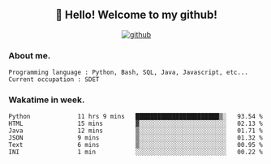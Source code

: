 <h2 align="center">👋 Hello! Welcome to my github! </h2>
<p align="center">
  <a href="https://github.com/usergwen"><img src="https://img.shields.io/badge/GitHub-24292e" alt="github"></a>
</p>

### About me.

```Plain Text
Programming language : Python, Bash, SQL, Java, Javascript, etc...
Current occupation : SDET
```
### Wakatime in week.

<!--START_SECTION:waka-->

```text
Python             11 hrs 9 mins   ███████████████████████▒░   93.54 %
HTML               15 mins         ▓░░░░░░░░░░░░░░░░░░░░░░░░   02.13 %
Java               12 mins         ▒░░░░░░░░░░░░░░░░░░░░░░░░   01.71 %
JSON               9 mins          ▒░░░░░░░░░░░░░░░░░░░░░░░░   01.32 %
Text               6 mins          ▒░░░░░░░░░░░░░░░░░░░░░░░░   00.95 %
INI                1 min           ░░░░░░░░░░░░░░░░░░░░░░░░░   00.22 %
```

<!--END_SECTION:waka-->
